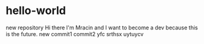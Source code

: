 # hello-world
new repository
Hi there I'm Mracin and I want to become a dev because this is the future.
new commit1
commit2
yfc
srthsx
uytuycv
